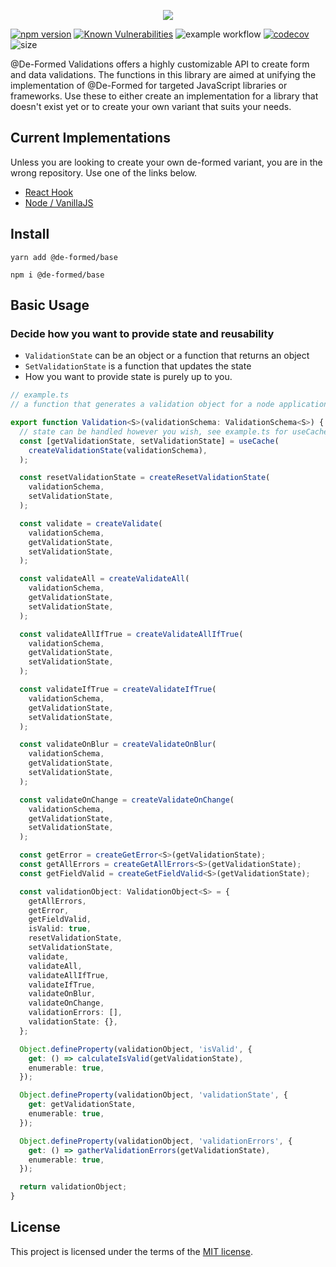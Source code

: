 <p align="center">
  <img src="https://user-images.githubusercontent.com/35798153/157611790-96f35e8b-ee4f-44e4-b3c9-1864900a02f2.png" />
</p>

[![npm version](https://badge.fury.io/js/@de-formed%2Fbase.svg)](https://badge.fury.io/js/@de-formed%2Fbase)
[![Known Vulnerabilities](https://snyk.io/test/github/prescottbreeden/de-formed/badge.svg)](https://snyk.io/test/github/prescottbreeden/de-formed)
![example workflow](https://github.com/prescottbreeden/de-formed/actions/workflows/main.yml/badge.svg)
[![codecov](https://codecov.io/gh/prescottbreeden/de-formed/branch/main/graph/badge.svg?token=a1u71NhJwb)](https://codecov.io/gh/prescottbreeden/de-formed)
![size](https://img.shields.io/bundlephobia/minzip/@de-formed/base)

@De-Formed Validations offers a highly customizable API to create form and data validations. The functions in this library are aimed at unifying the implementation of @De-Formed for targeted JavaScript libraries or frameworks. Use these to either create an implementation for a library that doesn't exist yet or to create your own variant that suits your needs.

## Current Implementations
Unless you are looking to create your own de-formed variant, you are in the wrong repository. Use one of the links below.
- [React Hook](https://github.com/prescottbreeden/de-formed-validations-react) 
- [Node / VanillaJS](https://github.com/prescottbreeden/de-formed-validations-node) 

## Install
```
yarn add @de-formed/base
```
```
npm i @de-formed/base
```
## Basic Usage

### Decide how you want to provide state and reusability
- `ValidationState` can be an object or a function that returns an object
- `SetValidationState` is a function that updates the state
- How you want to provide state is purely up to you.

```ts
// example.ts
// a function that generates a validation object for a node application

export function Validation<S>(validationSchema: ValidationSchema<S>) {
  // state can be handled however you wish, see example.ts for useCache code
  const [getValidationState, setValidationState] = useCache(
    createValidationState(validationSchema),
  );

  const resetValidationState = createResetValidationState(
    validationSchema,
    setValidationState,
  );

  const validate = createValidate(
    validationSchema,
    getValidationState,
    setValidationState,
  );

  const validateAll = createValidateAll(
    validationSchema,
    getValidationState,
    setValidationState,
  );

  const validateAllIfTrue = createValidateAllIfTrue(
    validationSchema,
    getValidationState,
    setValidationState,
  );

  const validateIfTrue = createValidateIfTrue(
    validationSchema,
    getValidationState,
    setValidationState,
  );

  const validateOnBlur = createValidateOnBlur(
    validationSchema,
    getValidationState,
    setValidationState,
  );

  const validateOnChange = createValidateOnChange(
    validationSchema,
    getValidationState,
    setValidationState,
  );

  const getError = createGetError<S>(getValidationState);
  const getAllErrors = createGetAllErrors<S>(getValidationState);
  const getFieldValid = createGetFieldValid<S>(getValidationState);

  const validationObject: ValidationObject<S> = {
    getAllErrors,
    getError,
    getFieldValid,
    isValid: true,
    resetValidationState,
    setValidationState,
    validate,
    validateAll,
    validateAllIfTrue,
    validateIfTrue,
    validateOnBlur,
    validateOnChange,
    validationErrors: [],
    validationState: {},
  };

  Object.defineProperty(validationObject, 'isValid', {
    get: () => calculateIsValid(getValidationState),
    enumerable: true,
  });

  Object.defineProperty(validationObject, 'validationState', {
    get: getValidationState,
    enumerable: true,
  });

  Object.defineProperty(validationObject, 'validationErrors', {
    get: () => gatherValidationErrors(getValidationState),
    enumerable: true,
  });

  return validationObject;
}
```

## License

This project is licensed under the terms of the [MIT license](/LICENSE).
